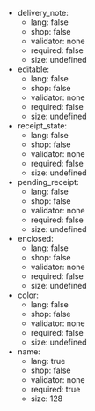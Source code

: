  * delivery_note:
    * lang: false
    * shop: false
    * validator: none
    * required: false
    * size: undefined
 * editable:
    * lang: false
    * shop: false
    * validator: none
    * required: false
    * size: undefined
 * receipt_state:
    * lang: false
    * shop: false
    * validator: none
    * required: false
    * size: undefined
 * pending_receipt:
    * lang: false
    * shop: false
    * validator: none
    * required: false
    * size: undefined
 * enclosed:
    * lang: false
    * shop: false
    * validator: none
    * required: false
    * size: undefined
 * color:
    * lang: false
    * shop: false
    * validator: none
    * required: false
    * size: undefined
 * name:
    * lang: true
    * shop: false
    * validator: none
    * required: true
    * size: 128
